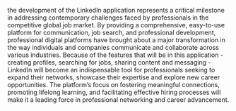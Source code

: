 the development of the LinkedIn application represents a critical milestone in addressing contemporary challenges faced by professionals in the competitive global job market.
By providing a comprehensive, easy-to-use platform for communication, job search,
and professional development, professional digital platforms have brought about a major transformation in the way individuals 
and companies communicate and collaborate across various industries. Because of the features that will be in this application - creating profiles, 
searching for jobs, sharing content and messaging - LinkedIn will become an indispensable tool for professionals seeking to expand their networks, 
showcase their expertise and explore new career opportunities. The platform’s focus on fostering meaningful connections, promoting lifelong learning, 
and facilitating effective hiring processes will make it a leading force in professional networking and career advancement.
